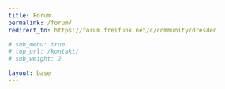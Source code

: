 ```yaml
---
title: Forum
permalink: /forum/
redirect_to: https://forum.freifunk.net/c/community/dresden

# sub_menu: true
# top_url: /kontakt/
# sub_weight: 2

layout: base
---
```

